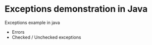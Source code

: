 # Exceptions demonstration in Java

Exceptions example in java
- Errors
- Checked / Unchecked exceptions